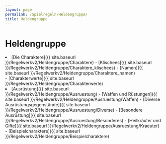 ```yaml
---
layout: page
permalink: /Spielregeln/Heldengruppe/
title: Heldengruppe
---
```


# Heldengruppe

<li>[Die Charaktere]({{ site.baseurl }}/Regelwerkv2/Heldengruppe/Charaktere)
- [Klischees]({{ site.baseurl }}/Regelwerkv2/Heldengruppe/Charaktere_klischees)
- [Namen]({{ site.baseurl }}/Regelwerkv2/Heldengruppe/Charaktere_namen)

</li>
- [Charakterwerte]({{ site.baseurl }}/Regelwerkv2/Heldengruppe/Charakterwerte)
<li>[Ausrüstung]({{ site.baseurl }}/Regelwerkv2/Heldengruppe/Ausruestung)
- [Waffen und Rüstungen]({{ site.baseurl }}/Regelwerkv2/Heldengruppe/Ausruestung/Waffen)
- [Diverse Ausrüstungsgegenstände]({{ site.baseurl }}/Regelwerkv2/Heldengruppe/Ausruestung/Diverse)
- [Besondere Ausrüstung]({{ site.baseurl }}/Regelwerkv2/Heldengruppe/Ausruestung/Besonderes)
- [Heilkräuter und Gifte]({{ site.baseurl }}/Regelwerkv2/Heldengruppe/Ausruestung/Kraeuter)

</li>
- [Beispielcharaktere]({{ site.baseurl }}/Regelwerkv2/Heldengruppe/Beispielcharaktere)

